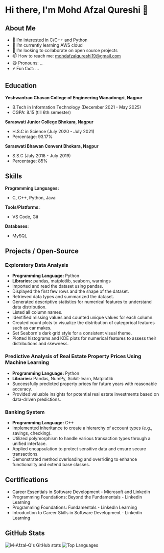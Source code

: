 # Hi there, I'm Mohd Afzal Qureshi 👋

## About Me
- 👀 I’m interested in C/C++ and Python
- 🌱 I’m currently learning AWS cloud
- 💞️ I’m looking to collaborate on open source projects
- 📫 How to reach me: [mohdafzalqureshi19@gmail.com](mailto:mohdafzalqureshi19@gmail.com)
- 😄 Pronouns: ...
- ⚡ Fun fact: ...

## Education
**Yeshwantrao Chavan College of Engineering Wanadongri, Nagpur**
- B.Tech in Information Technology (December 2021 - May 2025)
- CGPA: 8.15 (till 6th semester)

**Saraswati Junior College Bhokara, Nagpur**
- H.S.C in Science (July 2020 - July 2021)
- Percentage: 93.17%

**Saraswati Bhawan Convent Bhokara, Nagpur**
- S.S.C (July 2018 - July 2019)
- Percentage: 85%

## Skills
**Programming Languages:**
- C, C++, Python, Java

**Tools/Platforms:**
- VS Code, Git

**Databases:**
- MySQL

## Projects / Open-Source
### Exploratory Data Analysis
- **Programming Language:** Python
- **Libraries:** pandas, matplotlib, seaborn, warnings
- Imported and read the dataset using pandas.
- Displayed the first few rows and the shape of the dataset.
- Retrieved data types and summarized the dataset.
- Generated descriptive statistics for numerical features to understand data distribution.
- Listed all column names.
- Identified missing values and counted unique values for each column.
- Created count plots to visualize the distribution of categorical features such as car makes.
- Set Seaborn's dark grid style for a consistent visual theme.
- Plotted histograms and KDE plots for numerical features to assess their distributions and skewness.

### Predictive Analysis of Real Estate Property Prices Using Machine Learning
- **Programming Language:** Python
- **Libraries:** Pandas, NumPy, Scikit-learn, Matplotlib
- Successfully predicted property prices for future years with reasonable accuracy.
- Provided valuable insights for potential real estate investments based on data-driven predictions.

### Banking System
- **Programming Language:** C++
- Implemented inheritance to create a hierarchy of account types (e.g., savings, checking).
- Utilized polymorphism to handle various transaction types through a unified interface.
- Applied encapsulation to protect sensitive data and ensure secure transactions.
- Demonstrated method overloading and overriding to enhance functionality and extend base classes.

## Certifications
- Career Essentials in Software Development - Microsoft and Linkedin
- Programming Foundations: Beyond the Fundamentals - LinkedIn Learning
- Programming Foundations: Fundamentals - LinkedIn Learning
- Introduction to Career Skills in Software Development - LinkedIn Learning

## GitHub Stats
![M-Afzal-Q's GitHub stats](https://github-readme-stats.vercel.app/api?username=M-Afzal-Q&show_icons=true&theme=radical)
![Top Languages](https://github-readme-stats.vercel.app/api/top-langs/?username=M-Afzal-Q&layout=compact&theme=radical)

<!---
M-Afzal-Q/M-Afzal-Q is a ✨ special ✨ repository because its `README.md` (this file) appears on your GitHub profile.
You can click the Preview link to take a look at your changes.
--->
